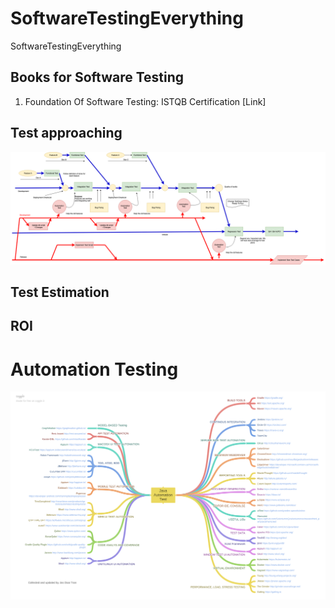 # SoftwareTestingEverything
SoftwareTestingEverything

## Books for Software Testing

1. Foundation Of Software Testing: ISTQB Certification [Link]


## Test approaching
![](https://github.com/josdoaitran/SoftwareTestingEverything/blob/master/Test%20Approaching.png)

## Test Estimation

## ROI


# Automation Testing

![](https://github.com/josdoaitran/SoftwareTestingEverything/blob/master/AutomationTest/Java_Automation_Test.png)
